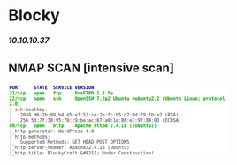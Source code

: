# Blocky

##### 10.10.10.37

## NMAP SCAN [intensive scan]

![nmap scan](https://github.com/jakobgoerke/HTB-Writeups/blob/master/Blocky/images/nmap.png "NMAP Scan")
